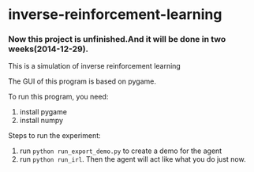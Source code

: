 inverse-reinforcement-learning
==============================
### Now this project is unfinished.And it will be done in two weeks(2014-12-29).

This is a simulation of inverse reinforcement learning

The GUI of this program is based on pygame.

To run this program, you need:

1. install pygame
2. install numpy

Steps to run the experiment:

1. run `python run_export_demo.py` to create a demo for the agent
2. run `python run_irl`. Then the agent will act like what you do just now.

